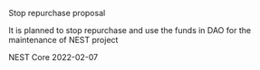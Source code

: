 Stop repurchase proposal

It is planned to stop repurchase and use the funds in DAO for the maintenance of NEST project

NEST Core
2022-02-07

